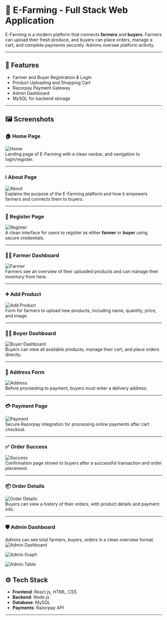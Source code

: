 # 🌾 E-Farming - Full Stack Web Application

E-Farming is a modern platform that connects **farmers** and **buyers**. Farmers can upload their fresh produce, and buyers can place orders, manage a cart, and complete payments securely. Admins oversee platform activity.



---

## 🚀 Features

- Farmer and Buyer Registration & Login
- Product Uploading and Shopping Cart
- Razorpay Payment Gateway
- Admin Dashboard
- MySQL for backend storage

---

## 🖼️ Screenshots

### 🏠 Home Page
![Home](./screenshots/home.png)  
Landing page of E-Farming with a clean navbar, and navigation to login/register.

---

### ℹ️ About Page
![About](./screenshots/about.png)  
Explains the purpose of the E-Farming platform and how it empowers farmers and connects them to buyers.

---

### 📝 Register Page
![Register](./screenshots/register.png)  
A clean interface for users to register as either **farmer** or **buyer** using secure credentials.

---

### 👨‍🌾 Farmer Dashboard
![Farmer](./screenshots/farmer.png)  
Farmers see an overview of their uploaded products and can manage their inventory from here.

---

### ➕ Add Product
![Add Product](./screenshots/addproduct.png)  
Form for farmers to upload new products, including name, quantity, price, and image.

---

### 🧑‍💼 Buyer Dashboard
![Buyer Dashboard](./screenshots/buyerdash.png)  
Buyers can view all available products, manage their cart, and place orders directly.

---

### 📍 Address Form
![Address](./screenshots/address.png)  
Before proceeding to payment, buyers must enter a delivery address.

---

### 💳 Payment Page
![Payment](./screenshots/payment.png)  
Secure Razorpay integration for processing online payments after cart checkout.

---

### ✅ Order Success
![Success](./screenshots/success.png)  
Confirmation page shown to buyers after a successful transaction and order placement.

---

### 📦 Order Details
![Order Details](./screenshots/orderdetails.png)  
Buyers can view a history of their orders, with product details and payment info.

---

### 🛡️ Admin Dashboard
Admins can see total farmers, buyers, orders in a clean overview format.
![Admin Dashboard](./screenshots/admin1.png)  


![Admin Graph](./screenshots/admin2.png)  

![Admin Table](./screenshots/admin3.png)  



## ⚙️ Tech Stack

- **Frontend**: React.js, HTML, CSS
- **Backend**: Node.js
- **Database**: MySQL
- **Payments**: Razorpay API

---



